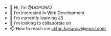 - 👋 Hi, I’m @DOPORAZ
- 👀 I’m interested in Web Development
- 🌱 I’m currently learning JS
- 💞️ I’m looking to collaborate on 
- 📫 How to reach me aktan.hasanov@gmail.com

<!---
DOPORAZ/DOPORAZ is a ✨ special ✨ repository because its `README.md` (this file) appears on your GitHub profile.
You can click the Preview link to take a look at your changes.
--->
